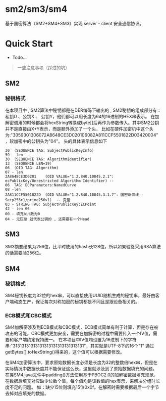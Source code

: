 # sm2/sm3/sm4

基于国密算法（SM2+SM4+SM3）实现 server - client 安全通信协议。

# Quick Start

- Todo...

> 一些注意事项（踩过的坑）

## SM2

### 秘钥格式

在本项目中 , SM2算法中秘钥都是在DER编码下输出的 , SM2秘钥的组成部分有：私钥D 、公钥X 、 公钥Y，他们都可以用长度为64的16进制的HEX串表示。
在加解密调用的时候都会将hexString转换成byte[]后再作为参数传入。其中SM2公钥并不是直接由X+Y表示，而是额外添加了一个头，
比如在硬件加密机中这个头为:"3059301306072A8648CE3D020106082A811CCF5501822D03420004"，软加密中的公钥头为"04"。
头的具体表示信息如下

```
30  (SEQUENCE TAG: SubjectPublicKeyInfo)
59  -len 
30  (SEQUENCE TAG: AlgorithmIdentifier)
13  (SEQUENCE LEN=19)
06  (OID TAG: Algorithm)
07 - len
2A8648CE3D0201    (OID VALUE="1.2.840.10045.2.1": ecPublicKey/Unrestricted Algorithm Identifier) -- 
06  TAG: ECParameters:NamedCurve
08 -len
2A811CCF5501822D  (OID VALUE="1.2.840.10045.3.1.7": 国密新曲线--Secp256r1/prime256v1)  -- 变量
03 - STRING TAG: SubjectPublicKey:ECPoint
42 - len 66
00 - 填充bit数为0
04 - 无压缩 就代表公钥的 , 还需要有一个Head
```

## SM3

SM3摘要结果为256位，比平时使用的hash长128位，所以如果验签采用RSA算法的话需要验256位。

## SM4
 
### 秘钥格式
  
SM4秘钥长度为32位的hex串，可以直接使用UUID随机生成的秘钥串，最好由客户端动态生产，保证每次对称加密的秘钥都是不同且是跟设备相关的。
 
### ECB模式和CBC模式
 
SM4加解密涉及到ECB模式和CBC模式，ECB模式简单有利于计算，但是存在被攻击的可能，CBC模式更加安全，需要在加解密的过程中需要传入一个IV值，需要和客户端约定保持统一。
在本项目中IV值均设置为16进制下的字符串:"31313131313131313131313131313131"，其实就是UTF-8下的16个"1" 通过getBytes[].toHexString()得来的，这个值可以根据需要修改。
 
在SM4加密算法中，要求原始数据长度必须是长度为32的整数倍hex串，但是在实际情况中数据长度并不能保证这么长，这里就涉及到了原始数据填充的问题。
在类SM4.java文件中padding()方法使用基于PBOC2.0的加解密数据填充规范，在数据后填充对应缺少位数个值，每个值均是该数值的hex表示，来解决分组时长度不足的问题。
如：缺少15位则填充15位0x0f。在解密时需要根据最后一个字节去掉对应填充的数据。
